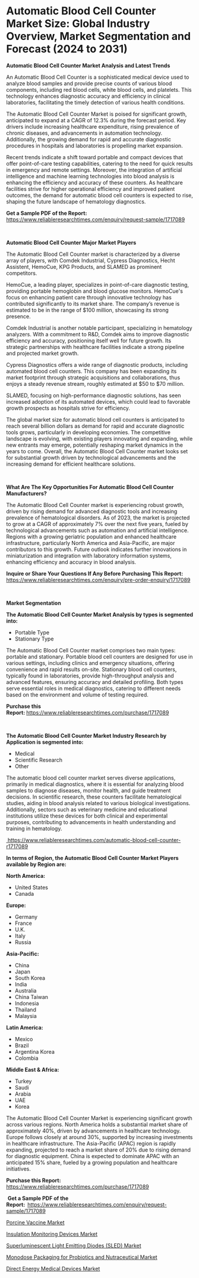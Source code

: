 <p><h1>Automatic Blood Cell Counter Market Size: Global Industry Overview, Market Segmentation and Forecast (2024 to 2031)</h1></p><p><strong>Automatic Blood Cell Counter Market Analysis and Latest Trends</strong></p>
<p><p>An Automatic Blood Cell Counter is a sophisticated medical device used to analyze blood samples and provide precise counts of various blood components, including red blood cells, white blood cells, and platelets. This technology enhances diagnostic accuracy and efficiency in clinical laboratories, facilitating the timely detection of various health conditions.</p><p>The Automatic Blood Cell Counter Market is poised for significant growth, anticipated to expand at a CAGR of 12.3% during the forecast period. Key drivers include increasing healthcare expenditure, rising prevalence of chronic diseases, and advancements in automation technology. Additionally, the growing demand for rapid and accurate diagnostic procedures in hospitals and laboratories is propelling market expansion.</p><p>Recent trends indicate a shift toward portable and compact devices that offer point-of-care testing capabilities, catering to the need for quick results in emergency and remote settings. Moreover, the integration of artificial intelligence and machine learning technologies into blood analysis is enhancing the efficiency and accuracy of these counters. As healthcare facilities strive for higher operational efficiency and improved patient outcomes, the demand for automatic blood cell counters is expected to rise, shaping the future landscape of hematology diagnostics.</p></p>
<p><strong>Get a Sample PDF of the Report:&nbsp;</strong> <a href="https://www.reliableresearchtimes.com/enquiry/request-sample/1717089?utm_campaign=1424&utm_medium=2&utm_source=Github&utm_content=ia&utm_term=13102024&utm_id=automatic-blood-cell-counter">https://www.reliableresearchtimes.com/enquiry/request-sample/1717089</a></p>
<p>&nbsp;</p>
<p><strong>Automatic Blood Cell Counter Major Market Players</strong></p>
<p><p>The Automatic Blood Cell Counter market is characterized by a diverse array of players, with Comdek Industrial, Cypress Diagnostics, Hecht Assistent, HemoCue, KPG Products, and SLAMED as prominent competitors. </p><p>HemoCue, a leading player, specializes in point-of-care diagnostic testing, providing portable hemoglobin and blood glucose monitors. HemoCue's focus on enhancing patient care through innovative technology has contributed significantly to its market share. The company’s revenue is estimated to be in the range of $100 million, showcasing its strong presence.</p><p>Comdek Industrial is another notable participant, specializing in hematology analyzers. With a commitment to R&D, Comdek aims to improve diagnostic efficiency and accuracy, positioning itself well for future growth. Its strategic partnerships with healthcare facilities indicate a strong pipeline and projected market growth.</p><p>Cypress Diagnostics offers a wide range of diagnostic products, including automated blood cell counters. This company has been expanding its market footprint through strategic acquisitions and collaborations, thus enjoys a steady revenue stream, roughly estimated at $50 to $70 million.</p><p>SLAMED, focusing on high-performance diagnostic solutions, has seen increased adoption of its automated devices, which could lead to favorable growth prospects as hospitals strive for efficiency. </p><p>The global market size for automatic blood cell counters is anticipated to reach several billion dollars as demand for rapid and accurate diagnostic tools grows, particularly in developing economies. The competitive landscape is evolving, with existing players innovating and expanding, while new entrants may emerge, potentially reshaping market dynamics in the years to come. Overall, the Automatic Blood Cell Counter market looks set for substantial growth driven by technological advancements and the increasing demand for efficient healthcare solutions.</p></p>
<p>&nbsp;</p>
<p><strong>What Are The Key Opportunities For Automatic Blood Cell Counter Manufacturers?</strong></p>
<p><p>The Automatic Blood Cell Counter market is experiencing robust growth, driven by rising demand for advanced diagnostic tools and increasing prevalence of hematological disorders. As of 2023, the market is projected to grow at a CAGR of approximately 7% over the next five years, fueled by technological advancements such as automation and artificial intelligence. Regions with a growing geriatric population and enhanced healthcare infrastructure, particularly North America and Asia-Pacific, are major contributors to this growth. Future outlook indicates further innovations in miniaturization and integration with laboratory information systems, enhancing efficiency and accuracy in blood analysis.</p></p>
<p><strong>Inquire or Share Your Questions If Any Before Purchasing This Report:</strong> <a href="https://www.reliableresearchtimes.com/enquiry/pre-order-enquiry/1717089?utm_campaign=1424&utm_medium=2&utm_source=Github&utm_content=ia&utm_term=13102024&utm_id=automatic-blood-cell-counter">https://www.reliableresearchtimes.com/enquiry/pre-order-enquiry/1717089</a></p>
<p>&nbsp;</p>
<p><strong>Market Segmentation</strong></p>
<p><strong>The Automatic Blood Cell Counter Market Analysis by types is segmented into:</strong></p>
<p><ul><li>Portable Type</li><li>Stationary Type</li></ul></p>
<p><p>The Automatic Blood Cell Counter market comprises two main types: portable and stationary. Portable blood cell counters are designed for use in various settings, including clinics and emergency situations, offering convenience and rapid results on-site. Stationary blood cell counters, typically found in laboratories, provide high-throughput analysis and advanced features, ensuring accuracy and detailed profiling. Both types serve essential roles in medical diagnostics, catering to different needs based on the environment and volume of testing required.</p></p>
<p><strong>Purchase this Report:&nbsp;</strong><a href="https://www.reliableresearchtimes.com/purchase/1717089?utm_campaign=1424&utm_medium=2&utm_source=Github&utm_content=ia&utm_term=13102024&utm_id=automatic-blood-cell-counter">https://www.reliableresearchtimes.com/purchase/1717089</a></p>
<p>&nbsp;</p>
<p><strong>The Automatic Blood Cell Counter Market Industry Research by Application is segmented into:</strong></p>
<p><ul><li>Medical</li><li>Scientific Research</li><li>Other</li></ul></p>
<p><p>The automatic blood cell counter market serves diverse applications, primarily in medical diagnostics, where it is essential for analyzing blood samples to diagnose diseases, monitor health, and guide treatment decisions. In scientific research, these counters facilitate hematological studies, aiding in blood analysis related to various biological investigations. Additionally, sectors such as veterinary medicine and educational institutions utilize these devices for both clinical and experimental purposes, contributing to advancements in health understanding and training in hematology.</p></p>
<p><a href="https://www.reliableresearchtimes.com/automatic-blood-cell-counter-r1717089?utm_campaign=1424&utm_medium=2&utm_source=Github&utm_content=ia&utm_term=13102024&utm_id=automatic-blood-cell-counter">&nbsp;https://www.reliableresearchtimes.com/automatic-blood-cell-counter-r1717089</a></p>
<p><strong>In terms of Region, the Automatic Blood Cell Counter Market Players available by Region are:</strong></p>
<p>
    <p> <strong> North America: </strong>
        <ul>
            <li>United States</li>
            <li>Canada</li>
        </ul>
        </p> 
    <p> <strong> Europe: </strong>
        <ul>
            <li>Germany</li>
            <li>France</li>
            <li>U.K.</li>
            <li>Italy</li>
            <li>Russia</li>
        </ul>
        </p> 
    <p> <strong> Asia-Pacific: </strong>
        <ul>
            <li>China</li>
            <li>Japan</li>
            <li>South Korea</li>
            <li>India</li>
            <li>Australia</li>
            <li>China Taiwan</li>
            <li>Indonesia</li>
            <li>Thailand</li>
            <li>Malaysia</li>
        </ul>
        </p> 
    <p> <strong> Latin America: </strong>
        <ul>
            <li>Mexico</li>
            <li>Brazil</li>
            <li>Argentina Korea</li>
            <li>Colombia</li>
        </ul>
        </p> 
    <p> <strong> Middle East & Africa: </strong>
        <ul>
            <li>Turkey</li>
            <li>Saudi</li>
            <li>Arabia</li>
            <li>UAE</li>
            <li>Korea</li>
        </ul>
    </p>
    </p>
<p><p>The Automatic Blood Cell Counter Market is experiencing significant growth across various regions. North America holds a substantial market share of approximately 40%, driven by advancements in healthcare technology. Europe follows closely at around 30%, supported by increasing investments in healthcare infrastructure. The Asia-Pacific (APAC) region is rapidly expanding, projected to reach a market share of 20% due to rising demand for diagnostic equipment. China is expected to dominate APAC with an anticipated 15% share, fueled by a growing population and healthcare initiatives.</p></p>
<p><strong>Purchase this Report: </strong><a href="https://www.reliableresearchtimes.com/purchase/1717089?utm_campaign=1424&utm_medium=2&utm_source=Github&utm_content=ia&utm_term=13102024&utm_id=automatic-blood-cell-counter">https://www.reliableresearchtimes.com/purchase/1717089</a></p>
<p>&nbsp;<strong>Get a Sample PDF of the Report:&nbsp;&nbsp;</strong><a href="https://www.reliableresearchtimes.com/enquiry/request-sample/1717089?utm_campaign=1424&utm_medium=2&utm_source=Github&utm_content=ia&utm_term=13102024&utm_id=automatic-blood-cell-counter">https://www.reliableresearchtimes.com/enquiry/request-sample/1717089</a></p>
<p><strong></strong></p>
<p><p><a href="https://www.linkedin.com/pulse/porcine-vaccine-market-evolution-global-trends-regional-dynamics-yyref?utm_campaign=1424&utm_medium=2&utm_source=Github&utm_content=ia&utm_term=13102024&utm_id=automatic-blood-cell-counter">Porcine Vaccine Market</a></p><p><a href="https://www.linkedin.com/pulse/insulation-monitoring-devices-market-analysis-product-segmentation-m52kf?utm_campaign=1424&utm_medium=2&utm_source=Github&utm_content=ia&utm_term=13102024&utm_id=automatic-blood-cell-counter">Insulation Monitoring Devices Market</a></p><p><a href="https://www.linkedin.com/pulse/global-superluminescent-light-emitting-diodes-sled-market-trends-sfg3f?utm_campaign=1424&utm_medium=2&utm_source=Github&utm_content=ia&utm_term=13102024&utm_id=automatic-blood-cell-counter">Superluminescent Light Emitting Diodes (SLED) Market</a></p><p><a href="https://www.linkedin.com/pulse/monodose-packaging-probiotics-nutraceutical-market-share-x7p8e?utm_campaign=1424&utm_medium=2&utm_source=Github&utm_content=ia&utm_term=13102024&utm_id=automatic-blood-cell-counter">Monodose Packaging for Probiotics and Nutraceutical Market</a></p><p><a href="https://www.linkedin.com/pulse/global-perspectives-direct-energy-medical-devices-market-trends-bjfxf?utm_campaign=1424&utm_medium=2&utm_source=Github&utm_content=ia&utm_term=13102024&utm_id=automatic-blood-cell-counter">Direct Energy Medical Devices Market</a></p></p>